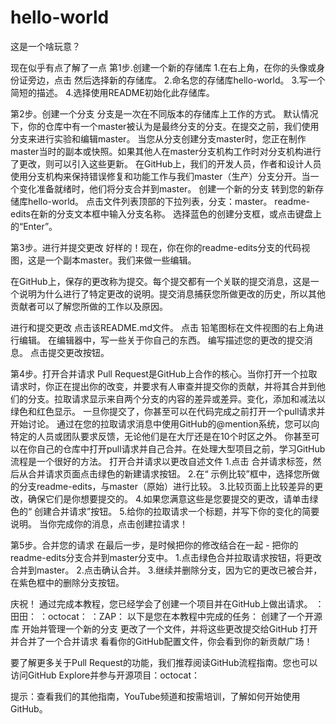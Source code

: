 # hello-world
这是一个啥玩意？

现在似乎有点了解了一点
第1步.创建一个新的存储库
1.在右上角，在你的头像或身份证旁边，点击 然后选择新的存储库。
2.命名您的存储库hello-world。
3.写一个简短的描述。
4.选择使用README初始化此存储库。

第2步。创建一个分支
分支是一次在不同版本的存储库上工作的方式。
默认情况下，你的仓库中有一个master被认为是最终分支的分支。在提交之前，我们使用分支来进行实验和编辑master。
当您从分支创建分支master时，您正在制作master当时的副本或快照。如果其他人在master分支机构工作时对分支机构进行了更改，则可以引入这些更新。
在GitHub上，我们的开发人员，作者和设计人员使用分支机构来保持错误修复和功能工作与我们master（生产）分支分开。当一个变化准备就绪时，他们将分支合并到master。
创建一个新的分支
转到您的新存储库hello-world。
点击文件列表顶部的下拉列表，分支：master。
readme-edits在新的分支文本框中输入分支名称。
选择蓝色的创建分支框，或点击键盘上的“Enter”。

第3步。进行并提交更改
好样的！现在，你在你的readme-edits分支的代码视图，这是一个副本master。我们来做一些编辑。

在GitHub上，保存的更改称为提交。每个提交都有一个关联的提交消息，这是一个说明为什么进行了特定更改的说明。提交消息捕获您所做更改的历史，所以其他贡献者可以了解您所做的工作以及原因。

进行和提交更改
点击该README.md文件。
点击  铅笔图标在文件视图的右上角进行编辑。
在编辑器中，写一些关于你自己的东西。
编写描述您的更改的提交消息。
点击提交更改按钮。

第4步。打开合并请求
Pull Request是GitHub上合作的核心。当你打开一个拉取请求时，你正在提出你的改变，并要求有人审查并提交你的贡献，并将其合并到他们的分支。拉取请求显示来自两个分支的内容的差异或差异。变化，添加和减法以绿色和红色显示。
一旦你提交了，你甚至可以在代码完成之前打开一个pull请求并开始讨论。
通过在您的拉取请求消息中使用GitHub的@mention系统，您可以向特定的人员或团队要求反馈，无论他们是在大厅还是在10个时区之外。
你甚至可以在你自己的仓库中打开pull请求并自己合并。在处理大型项目之前，学习GitHub流程是一个很好的方法。
打开合并请求以更改自述文件
1.点击  合并请求标签，然后从合并请求页面点击绿色的新建请求按钮。
2.在“ 示例比较”框中，选择您所做的分支readme-edits，与master（原始）进行比较。
3.比较页面上比较差异的更改，确保它们是你想要提交的。
4.如果您满意这些是您要提交的更改，请单击绿色的“ 创建合并请求”按钮。
5.给你的拉取请求一个标题，并写下你的变化的简要说明。
当你完成你的消息，点击创建拉请求！

第5步。合并您的请求
在最后一步，是时候把你的修改结合在一起 - 把你的readme-edits分支合并到master分支中。
1.点击绿色合并拉取请求按钮，将更改合并到master。
2.点击确认合并。
3.继续并删除分支，因为它的更改已被合并，在紫色框中的删除分支按钮。

庆祝！
通过完成本教程，您已经学会了创建一个项目并在GitHub上做出请求。 ：田田： ：octocat： ：ZAP：
以下是您在本教程中完成的任务：
创建了一个开源库
开始并管理一个新的分支
更改了一个文件，并将这些更改提交给GitHub
打开并合并了一个合并请求
看看你的GitHub配置文件，你会看到你的新贡献广场！

要了解更多关于Pull Request的功能，我们推荐阅读GitHub流程指南。您也可以访问GitHub Explore并参与开源项目：octocat：

提示：查看我们的其他指南，YouTube频道和按需培训，了解如何开始使用GitHub。
